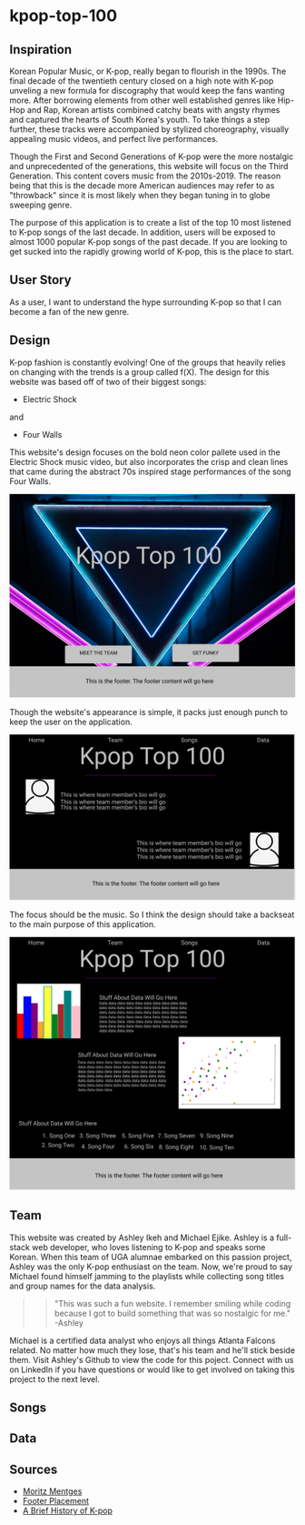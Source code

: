 # kpop-top-100

## Inspiration

Korean Popular Music, or K-pop, really began to flourish in the 1990s. The final decade of the twentieth century closed on a high note with K-pop unveling a new formula for discography that would keep the fans wanting more.
After borrowing elements from other well established genres like Hip-Hop and Rap, Korean artists combined catchy beats with angsty rhymes and captured the hearts of South Korea's youth. To take things a step further, these tracks were accompanied by stylized choreography, visually appealing music videos, and perfect live performances.

Though the First and Second Generations of K-pop were the more nostalgic and unprecedented of the generations, this website will focus on the Third Generation. This content covers music from the 2010s-2019. The reason being that this is the decade more American audiences may refer to as "throwback" since it is most likely when they began tuning in to globe sweeping genre.

The purpose of this application is to create a list of the top 10 most listened to K-pop songs of the last decade. In addition, users will be exposed to almost 1000 popular K-pop songs of the past decade. If you are looking to get sucked into the rapidly growing world of K-pop, this is the place to start.

## User Story
As a user, I want to understand the hype surrounding K-pop so that I can become a fan of the new genre. 

## Design

K-pop fashion is constantly evolving! One of the groups that heavily relies on changing with the trends is a group called f(X). The design for this website was based off of two of their biggest songs: 
* Electric Shock

and

* Four Walls

This website's design focuses on the bold neon color pallete used in the Electric Shock music video, but also incorporates the crisp and clean lines that came during the abstract 70s inspired stage performances of the song Four Walls.

![Homepage wireframe](client/src/Assets/Homepgwf.png)

Though the website's appearance is simple, it packs just enough punch to keep the user on the application.

![Team page wireframe](client/src/Assets/Teampgwf.png)

The focus should be the music. So I think the design should take a backseat to the main purpose of this application.

![Data page wireframe](client/src/Assets/Datapgwf.png)
## Team

This website was created by Ashley Ikeh and Michael Ejike. Ashley is a full-stack web developer, who loves listening to K-pop and speaks some Korean. When this team of UGA alumnae embarked on this passion project, Ashley was the only  K-pop enthusiast on the team. Now, we're proud to say Michael found himself jamming to the playlists while collecting song titles and group names for the data analysis. 

>>"This was such a fun website. I remember smiling while coding because I got to build something that was so nostalgic for me." -Ashley

Michael is a certified data analyst who enjoys all things Atlanta Falcons related. No matter how much they lose, that's his team and he'll stick beside them. Visit Ashley's Github to view the code for this poject. Connect with us on LinkedIn if you have questions or would like to get involved on taking this project to the next level. 

## Songs


## Data


## Sources
* [Moritz Mentges](https://unsplash.com/photos/2RLRbRkWtpc)
* [Footer Placement](https://stackoverflow.com/questions/18739937/how-to-keep-footer-at-bottom-of-screen)
* [A Brief History of K-pop](https://www.lafilm.edu/blog/a-brief-history-of-kpop/)
